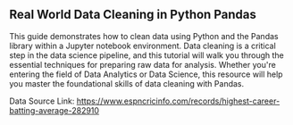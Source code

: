 ## Real World Data Cleaning in Python Pandas
This guide demonstrates how to clean data using Python and the Pandas library within a Jupyter notebook environment. Data cleaning is a critical step in the data science pipeline, and this tutorial will walk you through the essential techniques for preparing raw data for analysis. Whether you're entering the field of Data Analytics or Data Science, this resource will help you master the foundational skills of data cleaning with Pandas.

Data Source Link: https://www.espncricinfo.com/records/highest-career-batting-average-282910
